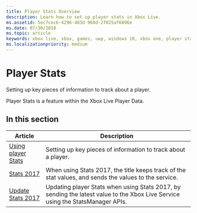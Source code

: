 ```yaml
---
title: Player Stats Overview
description: Learn how to set up player stats in Xbox Live.
ms.assetid: 5ec7cec6-4296-483d-960d-2f025af6896e
ms.date: 07/30/2018
ms.topic: article
keywords: xbox live, xbox, games, uwp, windows 10, xbox one, player stats, leaderboards
ms.localizationpriority: medium
---
```


# Player Stats

Setting up key pieces of information to track about a player.

Player Stats is a feature within the Xbox Live Player Data.


## In this section

| Article | Description |
|---------|-------------|
| [Using player Stats](using-player-stats.md) | Setting up key pieces of information to track about a player. |
| [Stats 2017](stats2017.md) | When using Stats 2017, the title keeps track of the stat values, and sends the values to the service. |
| [Update Stats 2017](player-stats-updating.md) | Updating player Stats when using Stats 2017, by sending the latest value to the Xbox Live Service using the StatsManager APIs. |
